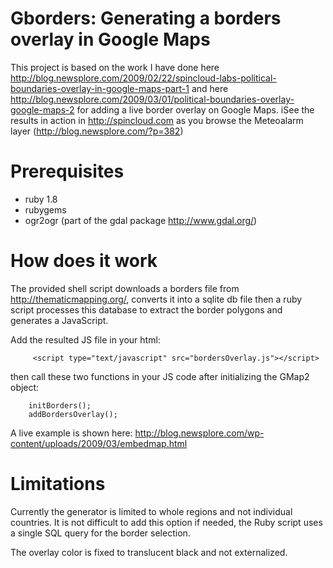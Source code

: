 Gborders: Generating a borders overlay in Google Maps
=============

This project is based on the  work I have done here http://blog.newsplore.com/2009/02/22/spincloud-labs-political-boundaries-overlay-in-google-maps-part-1 and here http://blog.newsplore.com/2009/03/01/political-boundaries-overlay-google-maps-2 for adding a live border overlay on Google Maps. iSee the results in action in http://spincloud.com as you browse the Meteoalarm layer (http://blog.newsplore.com/?p=382)


Prerequisites
=============

* ruby 1.8
* rubygems
* ogr2ogr (part of the gdal package http://www.gdal.org/)

How does it work
=============

The provided shell script downloads a borders file from  http://thematicmapping.org/, converts it into a sqlite db file then a ruby script processes this database to extract the border polygons and generates a JavaScript.

Add the resulted JS file in your html:

		 <script type="text/javascript" src="bordersOverlay.js"></script>

then call these two functions in your JS code after initializing the GMap2 object:

		initBorders();
		addBordersOverlay();

A live example is shown here: http://blog.newsplore.com/wp-content/uploads/2009/03/embedmap.html


Limitations
=============

Currently the generator is limited to whole regions and not individual countries. It is not difficult to add this option if needed, the Ruby script uses a single SQL query for the border selection.

The overlay color is fixed to translucent black and not externalized.

